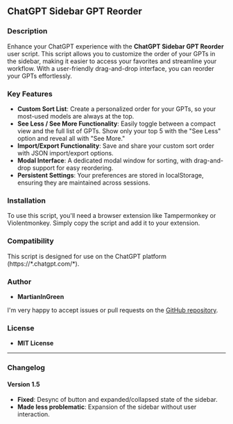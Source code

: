 ## ChatGPT Sidebar GPT Reorder

### Description
Enhance your ChatGPT experience with the **ChatGPT Sidebar GPT Reorder** user script. This script allows you to customize the order of your GPTs in the sidebar, making it easier to access your favorites and streamline your workflow. With a user-friendly drag-and-drop interface, you can reorder your GPTs effortlessly. 

### Key Features
- **Custom Sort List**: Create a personalized order for your GPTs, so your most-used models are always at the top.
- **See Less / See More Functionality**: Easily toggle between a compact view and the full list of GPTs. Show only your top 5 with the "See Less" option and reveal all with "See More."
- **Import/Export Functionality**: Save and share your custom sort order with JSON import/export options.
- **Modal Interface**: A dedicated modal window for sorting, with drag-and-drop support for easy reordering.
- **Persistent Settings**: Your preferences are stored in localStorage, ensuring they are maintained across sessions.

### Installation
To use this script, you'll need a browser extension like Tampermonkey or Violentmonkey. Simply copy the script and add it to your extension.

### Compatibility
This script is designed for use on the ChatGPT platform (https://\*.chatgpt.com/\*).

### Author
- **MartianInGreen**

I'm very happy to accept issues or pull requests on the [GitHub repository](https://github.com/MartianInGreen/ChatGPT-Enhancements).

### License
- **MIT License**

---

### Changelog

#### Version 1.5
- **Fixed**: Desync of button and expanded/collapsed state of the sidebar. 
- **Made less problematic**: Expansion of the sidebar without user interaction.